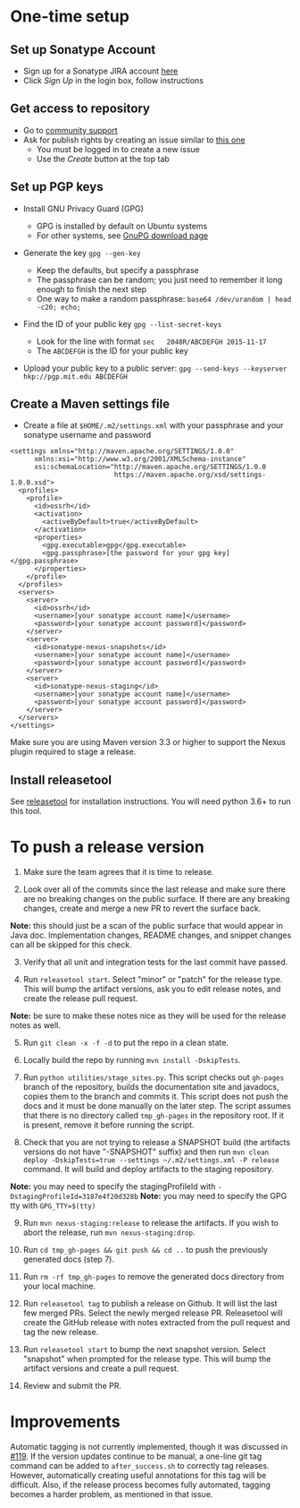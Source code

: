 One-time setup
==============

Set up Sonatype Account
-----------------------
* Sign up for a Sonatype JIRA account [here](https://issues.sonatype.org)
* Click *Sign Up* in the login box, follow instructions

Get access to repository
------------------------
* Go to [community support](https://issues.sonatype.org/browse/OSSRH)
* Ask for publish rights by creating an issue similar to [this one](https://issues.sonatype.org/browse/OSSRH-32032)
  * You must be logged in to create a new issue
  * Use the *Create* button at the top tab

Set up PGP keys
---------------
* Install GNU Privacy Guard (GPG)
  * GPG is installed by default on Ubuntu systems
  * For other systems, see [GnuPG download page](https://www.gnupg.org/download/)

* Generate the key ```gpg --gen-key```
  * Keep the defaults, but specify a passphrase
  * The passphrase can be random; you just need to remember it long enough to finish the next step
  * One way to make a random passphrase: ```base64 /dev/urandom | head -c20; echo;```

* Find the ID of your public key ```gpg --list-secret-keys```
  * Look for the line with format ```sec   2048R/ABCDEFGH 2015-11-17```
  * The ```ABCDEFGH``` is the ID for your public key

* Upload your public key to a public server: ```gpg --send-keys --keyserver hkp://pgp.mit.edu ABCDEFGH```

Create a Maven settings file
----------------------------
* Create a file at ```$HOME/.m2/settings.xml``` with your passphrase and your sonatype username and password
```
<settings xmlns="http://maven.apache.org/SETTINGS/1.0.0"
      xmlns:xsi="http://www.w3.org/2001/XMLSchema-instance"
      xsi:schemaLocation="http://maven.apache.org/SETTINGS/1.0.0
                          https://maven.apache.org/xsd/settings-1.0.0.xsd">
  <profiles>
    <profile>
      <id>ossrh</id>
      <activation>
        <activeByDefault>true</activeByDefault>
      </activation>
      <properties>
        <gpg.executable>gpg</gpg.executable>
        <gpg.passphrase>[the password for your gpg key]</gpg.passphrase>
      </properties>
    </profile>
  </profiles>
  <servers>
    <server>
      <id>ossrh</id>
      <username>[your sonatype account name]</username>
      <password>[your sonatype account password]</password>
    </server>
    <server>
      <id>sonatype-nexus-snapshots</id>
      <username>[your sonatype account name]</username>
      <password>[your sonatype account password]</password>
    </server>
    <server>
      <id>sonatype-nexus-staging</id>
      <username>[your sonatype account name]</username>
      <password>[your sonatype account password]</password>
    </server>
  </servers>
</settings>
```

Make sure you are using Maven version 3.3 or higher to support the Nexus plugin required to stage a release.

Install releasetool
-------------------
See [releasetool](https://github.com/googleapis/releasetool) for installation instructions. You will
need python 3.6+ to run this tool.

To push a release version
=========================

1. Make sure the team agrees that it is time to release. 

2. Look over all of the commits since the last release and make sure there are no breaking changes
   on the public surface. If there are any breaking changes, create and merge a new PR to revert the
   surface back.

  **Note:** this should just be a scan of the public surface that would appear in Java doc.
  Implementation changes, README changes, and snippet changes can all be skipped for this check.

3. Verify that all unit and integration tests for the last commit have passed.

4. Run `releasetool start`. Select "minor" or "patch" for the release type. This will bump the
   artifact versions, ask you to edit release notes, and create the release pull request.

  **Note:** be sure to make these notes nice as they will be used for the release notes as well.

5. Run `git clean -x -f -d` to put the repo in a clean state.

6. Locally build the repo by running `mvn install -DskipTests`.

7. Run `python utilities/stage_sites.py`. This script checks out `gh-pages` branch of the
   repository, builds the documentation site and javadocs, copies them to the branch and commits it.
   This script does not push the docs and it must be done manually on the later step. The script
   assumes that there is no directory called `tmp_gh-pages` in the repository root. If it is
   present, remove it before running the script.

8. Check that you are not trying to release a SNAPSHOT build (the artifacts versions do not have
   "-SNAPSHOT" suffix) and then run `mvn clean deploy -DskipTests=true --settings ~/.m2/settings.xml -P release`
   command. It will build and deploy artifacts to the staging repository.

  **Note:** you may need to specify the stagingProfileId with `-DstagingProfileId=3187e4f20d328b`
  **Note:** you may need to specify the GPG tty with `GPG_TTY=$(tty)`

9. Run `mvn nexus-staging:release` to release the artifacts. If you wish to abort the release, run
   `mvn nexus-staging:drop`.

10. Run `cd tmp_gh-pages && git push && cd ..` to push the previously generated docs (step 7).

11. Run `rm -rf tmp_gh-pages` to remove the generated docs directory from your local machine.

12. Run `releasetool tag` to publish a release on Github. It will list the last few merged PRs.
    Select the newly merged release PR. Releasetool will create the GitHub release with notes
    extracted from the pull request and tag the new release.

13. Run `releasetool start` to bump the next snapshot version. Select "snapshot" when prompted for
    the release type. This will bump the artifact versions and create a pull request.

14. Review and submit the PR.

Improvements
============

Automatic tagging is not currently implemented, though it was discussed in [#119](https://github.com/googleapis/google-cloud-java/pull/119).  If the version updates continue to be manual, a one-line git tag command can be added to `after_success.sh` to correctly tag releases.  However, automatically creating useful annotations for this tag will be difficult.  Also, if the release process becomes fully automated, tagging becomes a harder problem, as mentioned in that issue.
